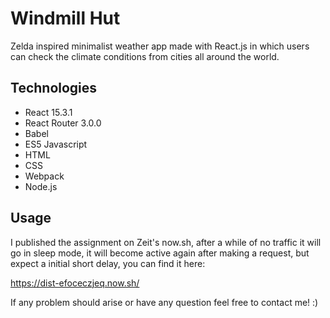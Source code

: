 # Windmill Hut

Zelda inspired minimalist weather app made with React.js in which users can check the climate conditions from cities all around the world.

## Technologies

- React 15.3.1
- React Router 3.0.0
- Babel
- ES5 Javascript
- HTML
- CSS
- Webpack
- Node.js

## Usage

I published the assignment on Zeit's now.sh, after a while of no traffic it will go in sleep mode, it will become active again after making a request, but expect a initial short delay, you can find it here:

https://dist-efoceczjeq.now.sh/

If any problem should arise or have any question feel free to contact me! :)